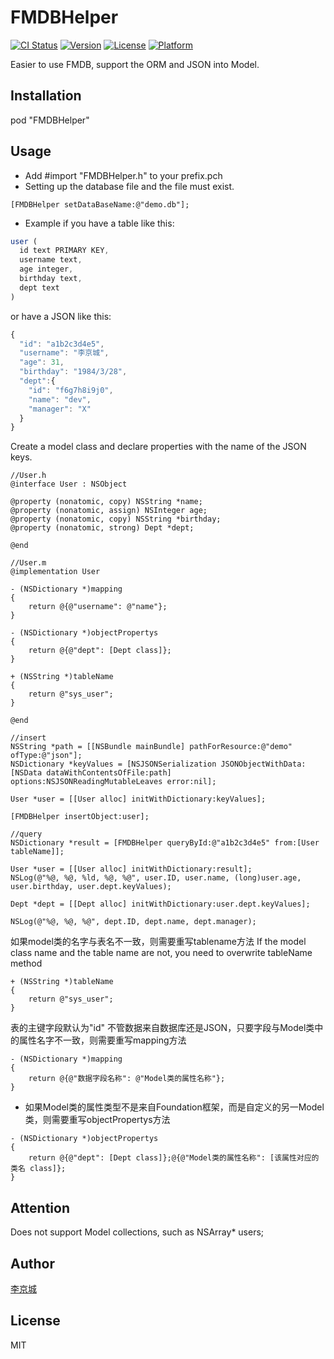 # FMDBHelper
[![CI Status](http://img.shields.io/travis/lijingcheng/FMDBHelper.svg?style=flat)](https://travis-ci.org/lijingcheng/FMDBHelper)
[![Version](https://img.shields.io/cocoapods/v/FMDBHelper.svg?style=flat)](http://cocoadocs.org/docsets/FMDBHelper)
[![License](https://img.shields.io/cocoapods/l/FMDBHelper.svg?style=flat)](http://cocoadocs.org/docsets/FMDBHelper)
[![Platform](https://img.shields.io/cocoapods/p/FMDBHelper.svg?style=flat)](http://cocoadocs.org/docsets/FMDBHelper)

Easier to use FMDB, support the ORM and JSON into Model.

## Installation

pod "FMDBHelper"

## Usage

- Add #import "FMDBHelper.h" to your prefix.pch
-  Setting up the database file and the file must exist.
``` objc
[FMDBHelper setDataBaseName:@"demo.db"];
```
- Example
if you have a table like this:
``` js
user (
  id text PRIMARY KEY,
  username text,
  age integer,
  birthday text,
  dept text
)
```
or have a JSON like this:
``` js
{
  "id": "a1b2c3d4e5",
  "username": "李京城",
  "age": 31,
  "birthday": "1984/3/28",
  "dept":{
    "id": "f6g7h8i9j0",
    "name": "dev",
    "manager": "X"
  }
}
```

Create a model class and declare properties with the name of the JSON keys.

``` objc
//User.h
@interface User : NSObject

@property (nonatomic, copy) NSString *name;
@property (nonatomic, assign) NSInteger age;
@property (nonatomic, copy) NSString *birthday;
@property (nonatomic, strong) Dept *dept;

@end

//User.m
@implementation User

- (NSDictionary *)mapping
{
    return @{@"username": @"name"};
}

- (NSDictionary *)objectPropertys
{
    return @{@"dept": [Dept class]};
}

+ (NSString *)tableName
{
    return @"sys_user";
}

@end
```

``` objc
//insert
NSString *path = [[NSBundle mainBundle] pathForResource:@"demo" ofType:@"json"];
NSDictionary *keyValues = [NSJSONSerialization JSONObjectWithData:[NSData dataWithContentsOfFile:path] options:NSJSONReadingMutableLeaves error:nil];

User *user = [[User alloc] initWithDictionary:keyValues];

[FMDBHelper insertObject:user];

//query
NSDictionary *result = [FMDBHelper queryById:@"a1b2c3d4e5" from:[User tableName]];

User *user = [[User alloc] initWithDictionary:result];
NSLog(@"%@, %@, %ld, %@, %@", user.ID, user.name, (long)user.age, user.birthday, user.dept.keyValues);

Dept *dept = [[Dept alloc] initWithDictionary:user.dept.keyValues];

NSLog(@"%@, %@, %@", dept.ID, dept.name, dept.manager);

```

如果model类的名字与表名不一致，则需要重写tablename方法
If the model class name and the table name are not, you need to overwrite tableName method
``` objc
+ (NSString *)tableName
{
    return @"sys_user";
}
```

表的主键字段默认为"id"   不管数据来自数据库还是JSON，只要字段与Model类中的属性名字不一致，则需要重写mapping方法
``` objc
- (NSDictionary *)mapping
{
    return @{@"数据字段名称": @"Model类的属性名称"};
}

```
- 如果Model类的属性类型不是来自Foundation框架，而是自定义的另一Model类，则需要重写objectPropertys方法
``` objc
- (NSDictionary *)objectPropertys
{
    return @{@"dept": [Dept class]};@{@"Model类的属性名称": [该属性对应的类名 class]};
}
```

## Attention

Does not support Model collections, such as NSArray<User>* users;

## Author

[李京城](http://lijingcheng.github.io)

## License

MIT

